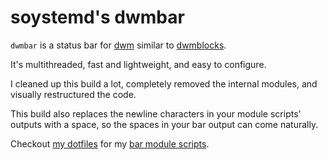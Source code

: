 # soystemd's dwmbar

`dwmbar` is a status bar for [dwm](https://dwm.suckless.org)
similar to [dwmblocks](https://github.com/torrinfail/dwmblocks).

It's multithreaded, fast and lightweight, and easy to configure.

I cleaned up this build a lot, completely removed
the internal modules, and visually restructured the code.

This build also replaces the newline characters
in your module scripts' outputs with a space,
so the spaces in your bar output can come naturally.

Checkout [my dotfiles](https://github.com/soystemd/dotfiles)
for my [bar module scripts](https://github.com/soystemd/dotfiles/tree/master/scripts/.local/bin/dwmbar).
